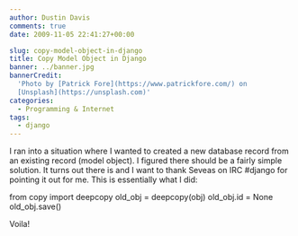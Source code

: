 ```yaml
---
author: Dustin Davis
comments: true
date: 2009-11-05 22:41:27+00:00

slug: copy-model-object-in-django
title: Copy Model Object in Django
banner: ../banner.jpg
bannerCredit:
  'Photo by [Patrick Fore](https://www.patrickfore.com/) on
  [Unsplash](https://unsplash.com)'
categories:
  - Programming & Internet
tags:
  - django
---
```


I ran into a situation where I wanted to created a new database record from an
existing record (model object). I figured there should be a fairly simple
solution. It turns out there is and I want to thank Seveas on IRC #django for
pointing it out for me. This is essentially what I did:

from copy import deepcopy old_obj = deepcopy(obj) old_obj.id = None
old_obj.save()

Voila!
